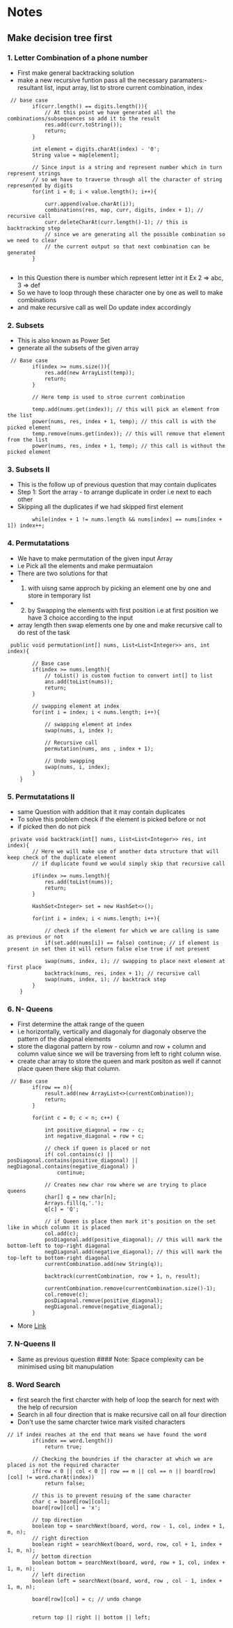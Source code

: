 # Notes

## Make decision tree first

### 1. Letter Combination of a phone number
- First make general backtracking solution
- make a new recursive funtion pass all the necessary paramaters:- resultant list, input array, list to strore current combination, index
```
 // base case
        if(curr.length() == digits.length()){
            // At this point we have generated all the combinations/subsequences so add it to the result
            res.add(curr.toString());
            return;
        }
        
        int element = digits.charAt(index) - '0';
        String value = map[element];
        
        // Since input is a string and represent number which in turn represent strings
        // so we have to traverse through all the character of string represented by digits
        for(int i = 0; i < value.length(); i++){
            
            curr.append(value.charAt(i));
            combinations(res, map, curr, digits, index + 1); // recursive call
            curr.deleteCharAt(curr.length()-1); // this is backtracking step
            // since we are generating all the possible combination so we need to clear
            // the current output so that next combination can be generated
        }
        
```
- In this Question there is number which represent letter int it Ex 2 => abc, 3 => def
- So we have to loop through these character one by one as well to make combinations
- and make recursive call as well Do update index accordingly


### 2. Subsets
- This is also known as Power Set
- generate all the subsets of the given array
```
 // Base case
        if(index >= nums.size()){
            res.add(new ArrayList(temp));
            return;
        }
        
        // Here temp is used to stroe current combination
        
        temp.add(nums.get(index)); // this will pick an element from the list
        power(nums, res, index + 1, temp); // this call is with the picked element
        temp.remove(nums.get(index)); // this will remove that element from the list
        power(nums, res, index + 1, temp); // this call is without the picked element
```


### 3. Subsets II
- This is the follow up of previous question that may contain duplicates
- Step 1: Sort the array - to arrange duplicate in order i.e next to each other
- Skipping all the duplicates if we had skipped first element
```
        while(index + 1 != nums.length && nums[index] == nums[index + 1]) index++;
```


### 4. Permutatations
- We have to make permutation of the given input Array
- i.e Pick all the elements and make permuataion
- There are two solutions for that 
- 1) with uisng same approch by picking an element one by one and store in temporary list
- 2) by Swapping the elements with first position i.e at first position we have 3 choice according to the input 
- array length then swap elements one by one and make recursive call to do rest of the task
```
 public void permutation(int[] nums, List<List<Integer>> ans, int index){
        
        // Base case 
        if(index >= nums.length){
            // toList() is custom fuction to convert int[] to list
            ans.add(toList(nums));
            return;
        }
        
        // swapping element at index
        for(int i = index; i < nums.length; i++){
            
            // swapping element at index
            swap(nums, i, index );
            
            // Recursive call
            permutation(nums, ans , index + 1);
            
            // Undo swapping
            swap(nums, i, index);
        }
    }
```


### 5. Permutatations II
- same Question with addition that it may contain duplicates
- To solve this problem check if the element is picked before or not
- if picked then do not pick
```
 private void backtrack(int[] nums, List<List<Integer>> res, int index){
        // Here we will make use of another data structure that will keep check of the duplicate element
        // if duplicate found we would simply skip that recursive call
        
        if(index >= nums.length){
            res.add(toList(nums));
            return;
        }
        
        HashSet<Integer> set = new HashSet<>();
        
        for(int i = index; i < nums.length; i++){
            
            // check if the element for which we are calling is same as previous or not
            if(set.add(nums[i]) == false) continue; // if element is present in set then it will return false else true if not present
            
            swap(nums, index, i); // swapping to place next element at first place
            backtrack(nums, res, index + 1); // recursive call
            swap(nums, index, i); // backtrack step
        }
    }
```

### 6. N- Queens
- First determine the attak range of the queen
- i.e horizontally, vertically and diagonaly for diagonaly observe the pattern of the diagonal elements
- store the diagonal pattern by row - column and row + column and column value since we will be traversing from left to right column wise.
- create char array to store the queen and mark positon as well if cannot place queen there skip that column.

```
 // Base case
        if(row == n){
            result.add(new ArrayList<>(currentCombination));
            return;
        }
        
        for(int c = 0; c < n; c++) {
            
            int positive_diagonal = row - c;
            int negative_diagonal = row + c;
            
            // check if queen is placed or not
            if( col.contains(c) || posDiagonal.contains(positive_diagonal) || negDiagonal.contains(negative_diagonal) )
                continue;
            
            // Creates new char row where we are trying to place queens
            char[] q = new char[n];
            Arrays.fill(q,'.');
            q[c] = 'Q';
            
            // if Queen is place then mark it's position on the set like in which column it is placed 
            col.add(c);
            posDiagonal.add(positive_diagonal); // this will mark the bottom-left to top-right diagonal 
            negDiagonal.add(negative_diagonal); // this will mark the top-left to bottom-right diagonal 
            currentCombination.add(new String(q));
               
            backtrack(currentCombination, row + 1, n, result);
               
            currentCombination.remove(currentCombination.size()-1);
            col.remove(c);
            posDiagonal.remove(positive_diagonal);
            negDiagonal.remove(negative_diagonal);
        }
```
- More [Link](https://leetcode.com/problems/n-queens-ii/discuss/2111857/JavaC%2B%2B-N-Queens-1-andand-2-oror-Almost-Same-Solution)


### 7. N-Queens II
- Same as previous question #### Note: Space complexity can be minimised using bit manupulation

### 8. Word Search
- first search the first charcter with help of loop the search for next with the help of recursion
- Search in all four direction that is make recursive call on all four direction
- Don't use the same charcter twice mark visited characters
```
// if index reaches at the end that means we have found the word
        if(index == word.length())
            return true;
        
        // Checking the boundries if the character at which we are placed is not the required character
        if(row < 0 || col < 0 || row == m || col == n || board[row][col] != word.charAt(index))
            return false;
        
        // this is to prevent resuing of the same character
        char c = board[row][col];
        board[row][col] = 'x';
        
        // top direction
        boolean top = searchNext(board, word, row - 1, col, index + 1, m, n);
        // right direction
        boolean right = searchNext(board, word, row, col + 1, index + 1, m, n);
        // bottom direction
        boolean bottom = searchNext(board, word, row + 1, col, index + 1, m, n);
        // left direction
        boolean left = searchNext(board, word, row , col - 1, index + 1, m, n);
        
        board[row][col] = c; // undo change
        
        
        return top || right || bottom || left;
```
